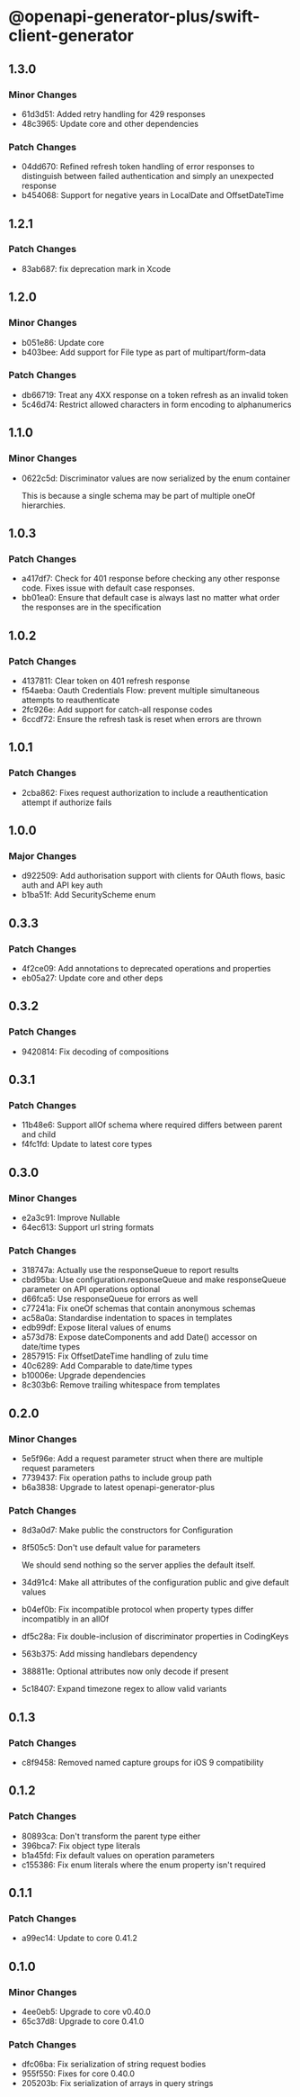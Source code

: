 # @openapi-generator-plus/swift-client-generator

## 1.3.0

### Minor Changes

- 61d3d51: Added retry handling for 429 responses
- 48c3965: Update core and other dependencies

### Patch Changes

- 04dd670: Refined refresh token handling of error responses to distinguish between failed authentication and simply an unexpected response
- b454068: Support for negative years in LocalDate and OffsetDateTime

## 1.2.1

### Patch Changes

- 83ab687: fix deprecation mark in Xcode

## 1.2.0

### Minor Changes

- b051e86: Update core
- b403bee: Add support for File type as part of multipart/form-data

### Patch Changes

- db66719: Treat any 4XX response on a token refresh as an invalid token
- 5c46d74: Restrict allowed characters in form encoding to alphanumerics

## 1.1.0

### Minor Changes

- 0622c5d: Discriminator values are now serialized by the enum container

  This is because a single schema may be part of multiple oneOf hierarchies.

## 1.0.3

### Patch Changes

- a417df7: Check for 401 response before checking any other response code. Fixes issue with default case responses.
- bb01ea0: Ensure that default case is always last no matter what order the responses are in the specification

## 1.0.2

### Patch Changes

- 4137811: Clear token on 401 refresh response
- f54aeba: Oauth Credentials Flow: prevent multiple simultaneous attempts to reauthenticate
- 2fc926e: Add support for catch-all response codes
- 6ccdf72: Ensure the refresh task is reset when errors are thrown

## 1.0.1

### Patch Changes

- 2cba862: Fixes request authorization to include a reauthentication attempt if authorize fails

## 1.0.0

### Major Changes

- d922509: Add authorisation support with clients for OAuth flows, basic auth and API key auth
- b1ba51f: Add SecurityScheme enum

## 0.3.3

### Patch Changes

- 4f2ce09: Add annotations to deprecated operations and properties
- eb05a27: Update core and other deps

## 0.3.2

### Patch Changes

- 9420814: Fix decoding of compositions

## 0.3.1

### Patch Changes

- 11b48e6: Support allOf schema where required differs between parent and child
- f4fc1fd: Update to latest core types

## 0.3.0

### Minor Changes

- e2a3c91: Improve Nullable
- 64ec613: Support url string formats

### Patch Changes

- 318747a: Actually use the responseQueue to report results
- cbd95ba: Use configuration.responseQueue and make responseQueue parameter on API operations optional
- d66fca5: Use responseQueue for errors as well
- c77241a: Fix oneOf schemas that contain anonymous schemas
- ac58a0a: Standardise indentation to spaces in templates
- edb99df: Expose literal values of enums
- a573d78: Expose dateComponents and add Date() accessor on date/time types
- 2857915: Fix OffsetDateTime handling of zulu time
- 40c6289: Add Comparable to date/time types
- b10006e: Upgrade dependencies
- 8c303b6: Remove trailing whitespace from templates

## 0.2.0

### Minor Changes

- 5e5f96e: Add a request parameter struct when there are multiple request parameters
- 7739437: Fix operation paths to include group path
- b6a3838: Upgrade to latest openapi-generator-plus

### Patch Changes

- 8d3a0d7: Make public the constructors for Configuration
- 8f505c5: Don't use default value for parameters

  We should send nothing so the server applies the default itself.

- 34d91c4: Make all attributes of the configuration public and give default values
- b04ef0b: Fix incompatible protocol when property types differ incompatibly in an allOf
- df5c28a: Fix double-inclusion of discriminator properties in CodingKeys
- 563b375: Add missing handlebars dependency
- 388811e: Optional attributes now only decode if present
- 5c18407: Expand timezone regex to allow valid variants

## 0.1.3

### Patch Changes

- c8f9458: Removed named capture groups for iOS 9 compatibility

## 0.1.2

### Patch Changes

- 80893ca: Don't transform the parent type either
- 396bca7: Fix object type literals
- b1a45fd: Fix default values on operation parameters
- c155386: Fix enum literals where the enum property isn't required

## 0.1.1

### Patch Changes

- a99ec14: Update to core 0.41.2

## 0.1.0

### Minor Changes

- 4ee0eb5: Upgrade to core v0.40.0
- 65c37d8: Upgrade to core 0.41.0

### Patch Changes

- dfc06ba: Fix serialization of string request bodies
- 955f550: Fixes for core 0.40.0
- 205203b: Fix serialization of arrays in query strings
